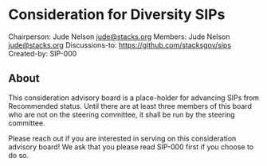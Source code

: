 # Consideration for Diversity SIPs

Chairperson: Jude Nelson <jude@stacks.org>
Members: Jude Nelson <jude@stacks.org>
Discussions-to: https://github.com/stacksgov/sips
Created-by: SIP-000

## About

This consideration advisory board is a place-holder for advancing SIPs from
Recommended status.  Until there are at least three members of this board who
are not on the steering committee, it shall be run by the steering committee.

Please reach out if you are interested in serving on this consideration advisory
board!  We ask that you please read SIP-000 first if you choose to do so.
